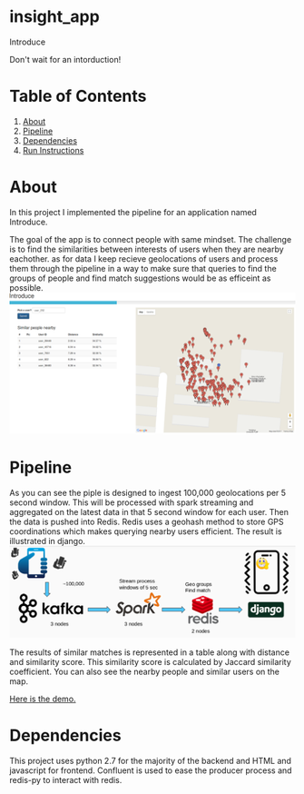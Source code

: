 # insight_app
Introduce

Don't wait for an intorduction!

# Table of Contents
1. [About](README.md#approach)
2. [Pipeline](README.md#pipeline)
3. [Dependencies](README.md#dependencies)
4. [Run Instructions](README.md#run-nstructions)


# About

In this project I implemented the pipeline for an application named Introduce.

The goal of the app is to connect people with same mindset. The challenge is to find the similarities between interests of users when they are nearby eachother. as for data I keep recieve geolocations of users and process them through the pipeline in a way to make sure that queries to find the groups of people and find match suggestions would be as efficeint as possible.
<img src="./img/demo.png" width="900">
<!-- ![alt text](https://raw.githubusercontent.com/maminnas/d3-LDA-over-time/img/graph-screenshot.png) -->

# Pipeline

As you can see the piple is designed to ingest 100,000 geolocations per 5 second window. This will be processed with spark streaming and aggregated on the latest data in that 5 second window for each user. Then the data is pushed into Redis. Redis uses a geohash method to store GPS coordinations which makes querying nearby users efficient. The result is illustrated in django.
<img src="./img/pipeline.png" width="900">

The results of similar matches is represented in a table along with distance and similarity score. This similarity score is calculated by Jaccard similarity coefficient. You can also see the nearby people and similar users on the map.

[Here is the demo.](http://moin.fun/app1/)

# Dependencies

This project uses python 2.7 for the majority of the backend and HTML and javascript for frontend. Confluent is used to ease the producer process and redis-py to interact with redis.
